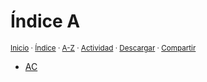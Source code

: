# Índice A
<sup>[Inicio](../../../index.md) · [Índice](../../../contenido/a/index-a.md) · [A-Z](../../../indices/alfabetico.md) · [Actividad](../../../indices/actividad.md) · <a href="../../../contenido/a/c/index-ac.html" download="jucardus-index-ac.html">Descargar</a> · [Compartir](https://x.com/intent/tweet?text=%C3%8Dndice%20alfab%C3%A9tico%20AC%2C%20en%20Jucardus.%0A%E2%86%92%20https%3A%2F%2Fjucardus.github.io%2Fcontenido%2Fa%2Fc%2Findex-ac.html%0A%0A%23indcs_jucardus%0A%40jucardus)</sup>

* [AC](../../../contenido/a/c/index-ac.md)

